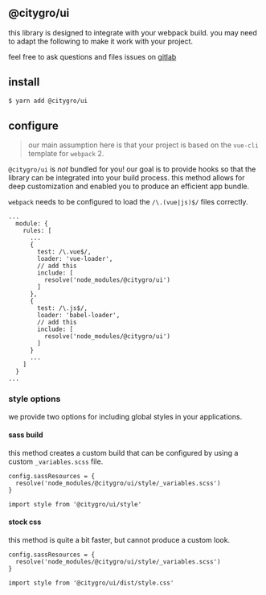 @citygro/ui
-----------

this library is designed to integrate with your webpack build. you may need to
adapt the following to make it work with your project.

feel free to ask questions and files issues on [gitlab]

[gitlab]: https://gitlab.com/citygro/ui/issues

## install

```sh
$ yarn add @citygro/ui
```

## configure

> our main assumption here is that your project is based on the `vue-cli`
> template for `webpack` 2.

`@citygro/ui` is *not* bundled for you! our goal is to provide hooks so that the
library can be integrated into your build process. this method allows for deep
customization and enabled you to produce an efficient app bundle.

`webpack` needs to be configured to load the `/\.(vue|js)$/` files correctly.

```
...
  module: {
    rules: [
      ...
      {
        test: /\.vue$/,
        loader: 'vue-loader',
        // add this
        include: [
          resolve('node_modules/@citygro/ui')
        ]
      },
      {
        test: /\.js$/,
        loader: 'babel-loader',
        // add this
        include: [
          resolve('node_modules/@citygro/ui')
        ]
      }
      ...
    ]
  }
...
```

### style options

we provide two options for including global styles in your applications.

#### sass build

this method creates a custom build that can be configured by using a custom
`_variables.scss` file.

```
config.sassResources = {
  resolve('node_modules/@citygro/ui/style/_variables.scss')
}
```

```
import style from '@citygro/ui/style'
```

#### stock css

this method is quite a bit faster, but cannot produce a custom look.

```
config.sassResources = {
  resolve('node_modules/@citygro/ui/style/_variables.scss')
}
```

```
import style from '@citygro/ui/dist/style.css'
```
